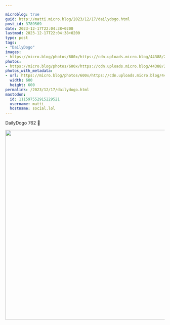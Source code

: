 ```yaml
---

microblog: true
guid: http://matti.micro.blog/2023/12/17/dailydogo.html
post_id: 3789569
date: 2023-12-17T22:04:38+0200
lastmod: 2023-12-17T22:04:38+0200
type: post
tags:
- "DailyDogo"
images:
- https://micro.blog/photos/600x/https://cdn.uploads.micro.blog/44388/2023/37aacb5304524f8daa4a601090e542d3.jpg
photos:
- https://micro.blog/photos/600x/https://cdn.uploads.micro.blog/44388/2023/37aacb5304524f8daa4a601090e542d3.jpg
photos_with_metadata:
- url: https://micro.blog/photos/600x/https://cdn.uploads.micro.blog/44388/2023/37aacb5304524f8daa4a601090e542d3.jpg
  width: 600
  height: 600
permalink: /2023/12/17/dailydogo.html
mastodon:
  id: 111597552915229521
  username: matti
  hostname: social.lol
---
```

DailyDogo 762 🐶

<img src="/media/uploads/2023/37aacb5304524f8daa4a601090e542d3.jpg" width="600" height="600" alt="" />
